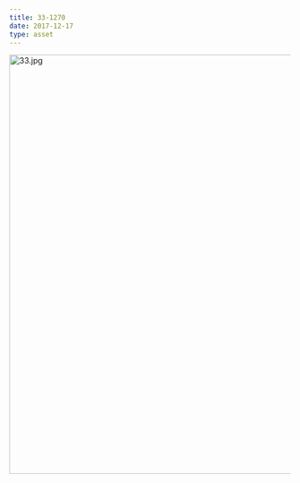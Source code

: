 ```yaml
---
title: 33-1270
date: 2017-12-17
type: asset
---
```

<img src="http://ccnmtl.columbia.edu/projects/histologylab/assets/images/33.jpg" height="750" alt="33.jpg" style="margin: 0;padding: 0;border: 0;">